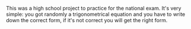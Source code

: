 This was a high school project to practice for the national exam. 
It's very simple: you got randomly a trigonometrical equation and you have to write down the correct form, if it's not correct you will get the right form.